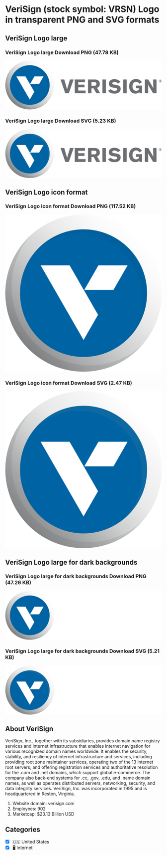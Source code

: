 # VeriSign (stock symbol: VRSN) Logo in transparent PNG and SVG formats

## VeriSign Logo large

### VeriSign Logo large Download PNG (47.78 KB)

![VeriSign Logo large Download PNG (47.78 KB)](/img/orig/VRSN_BIG-4484b01f.png)

### VeriSign Logo large Download SVG (5.23 KB)

![VeriSign Logo large Download SVG (5.23 KB)](/img/orig/VRSN_BIG-47dfbdcd.svg)

## VeriSign Logo icon format

### VeriSign Logo icon format Download PNG (117.52 KB)

![VeriSign Logo icon format Download PNG (117.52 KB)](/img/orig/VRSN-315625c7.png)

### VeriSign Logo icon format Download SVG (2.47 KB)

![VeriSign Logo icon format Download SVG (2.47 KB)](/img/orig/VRSN-799ef10c.svg)

## VeriSign Logo large for dark backgrounds

### VeriSign Logo large for dark backgrounds Download PNG (47.26 KB)

![VeriSign Logo large for dark backgrounds Download PNG (47.26 KB)](/img/orig/VRSN_BIG.D-71824077.png)

### VeriSign Logo large for dark backgrounds Download SVG (5.21 KB)

![VeriSign Logo large for dark backgrounds Download SVG (5.21 KB)](/img/orig/VRSN_BIG.D-8481eb3e.svg)

## About VeriSign

VeriSign, Inc., together with its subsidiaries, provides domain name registry services and internet infrastructure that enables internet navigation for various recognized domain names worldwide. It enables the security, stability, and resiliency of internet infrastructure and services, including providing root zone maintainer services, operating two of the 13 internet root servers; and offering registration services and authoritative resolution for the .com and .net domains, which support global e-commerce. The company also back-end systems for .cc, .gov, .edu, and .name domain names, as well as operates distributed servers, networking, security, and data integrity services. VeriSign, Inc. was incorporated in 1995 and is headquartered in Reston, Virginia.

1. Website domain: verisign.com
2. Employees: 902
3. Marketcap: $23.13 Billion USD


## Categories
- [x] 🇺🇸 United States
- [x] 🖥️ Internet
